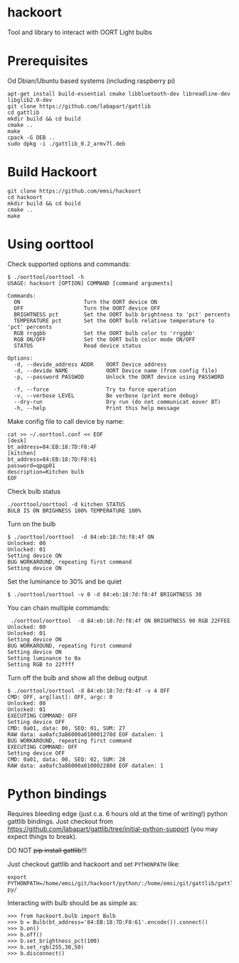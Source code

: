 # hackoort
Tool and library to interact with OORT Light bulbs

Prerequisites
=============
Od Dbian/Ubuntu based systems (including raspberry pi)
```
apt-get install build-essential cmake libbluetooth-dev libreadline-dev libglib2.0-dev
git clone https://github.com/labapart/gattlib
cd gattlib
mkdir build && cd build
cmake ..
make
cpack -G DEB ..
sudo dpkg -i ./gattlib_0.2_armv7l.deb 
```

Build Hackoort
=============

```
git clone https://github.com/emsi/hackoort
cd hackoort
mkdir build && cd build
cmake ..
make
```

Using oorttool
==============

Check supported options and commands:
```
$ ./oorttool/oorttool -h
USAGE: hackoort [OPTION] COMMAND [command arguments]

Commands:
  ON                    Turn the OORT device ON
  OFF                   Turn the OORT device OFF
  BRIGHTNESS pct        Set the OORT bulb brightness to 'pct' percents
  TEMPERATURE pct       Set the OORT bulb relative temperature to 'pct' percents
  RGB rrggbb            Set the OORT bulb color to 'rrggbb'
  RGB ON/OFF            Set the OORT bulb color mode ON/OFF
  STATUS                Read device status

Options:
  -d, --devide_address ADDR    OORT Device address
  -d, --devide NAME            OORT Device name (from config file)
  -p, --password PASSWOD       Unlock the OORT device using PASSWORD
                               
  -f, --force                  Try to force operation
  -v, --verbose LEVEL          Be verbose (print more debug)
  --dry-run                    Dry run (do not communicat eover BT)
  -h, --help                   Print this help message
```
Make config file to call device by name:
```
cat >> ~/.oorttool.conf << EOF
[desk]
bt_address=84:EB:18:7D:F8:4F
[kitchen]
bt_address=84:EB:18:7D:F8:61
password=qpqp01
description=Kitchen bulb
EOF
```
Check bulb status
```
./oorttool/oorttool -d kitchen STATUS
BULB IS ON BRIGHNESS 100% TEMPERATURE 100%
```
Turn on the bulb
```
$ ./oorttool/oorttool  -d 84:eb:18:7d:f8:4f ON
Unlocked: 00
Unlocked: 01
Setting device ON
BUG WORKAROUND, repeating first command
Setting device ON
```
Set the luminance to 30% and be quiet
```
$ ./oorttool/oorttool -v 0 -d 84:eb:18:7d:f8:4f BRIGHTNESS 30
```
You can chain multiple commands:
```
 ./oorttool/oorttool  -d 84:eb:18:7d:f8:4f ON BRIGHTNESS 90 RGB 22FFEE
Unlocked: 00
Unlocked: 01
Setting device ON
BUG WORKAROUND, repeating first command
Setting device ON
Setting luminance to 0a
Setting RGB to 22ffff
```
Turn off the bulb and show all the debug output
```
$ ./oorttool/oorttool -d 84:eb:18:7d:f8:4f -v 4 OFF
CMD: OFF, arg[last]: OFF, argc: 0
Unlocked: 00
Unlocked: 01
EXECUTING COMMAND: OFF
Setting device OFF
CMD: 0a01, data: 00, SEQ: 01, SUM: 27
RAW data: aa0afc3a86000a010001270d EOF datalen: 1
BUG WORKAROUND, repeating first command
EXECUTING COMMAND: OFF
Setting device OFF
CMD: 0a01, data: 00, SEQ: 02, SUM: 28
RAW data: aa0afc3a86000a010002280d EOF datalen: 1
```

Python bindings
==============
Requires bleeding edge (just c.a. 6 hours old at the time of writing!) python gattlib bindings.
Just checkout from
https://github.com/labapart/gattlib/tree/initial-python-support
(you may expect things to break).

DO NOT ~~pip install gattlib~~!!!

Just checkout gattlib and hackoort and set `PYTHONPATH` like:
```
export PYTHONPATH=/home/emsi/git/hackoort/python/:/home/emsi/git/gattlib/gattlib-py/
```

Interacting with bulb should be as simple as:
```
>>> from hackoort.bulb import Bulb
>>> b = Bulb(bt_address='84:EB:18:7D:F8:61'.encode()).connect()
>>> b.on()
>>> b.off()
>>> b.set_brightness_pct(100)
>>> b.set_rgb(255,30,50)
>>> b.disconnect()
```